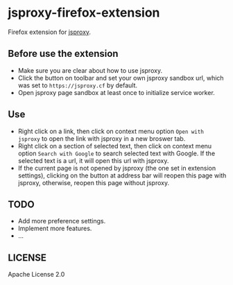 # jsproxy-firefox-extension
Firefox extension for [jsproxy](https://github.com/EtherDream/jsproxy).

## Before use the extension
- Make sure you are clear about how to use jsproxy.
- Click the button on toolbar and set your own jsproxy sandbox url, which was set to `https://jsproxy.cf` by default.
- Open jsproxy page sandbox at least once to initialize service worker.

## Use
- Right click on a link, then click on context menu option `Open with jsproxy` to open the link with jsproxy in a new broswer tab.
- Right click on a section of selected text, then click on context menu option `Search with Google` to search selected text with Google. If the selected text is a url, it will open this url with jsproxy.
- If the current page is not opened by jsproxy (the one set in extension settings), clicking on the button at address bar will reopen this page with jsproxy, otherwise, reopen this page without jsproxy. 

## TODO
- Add more preference settings. 
- Implement more features.
- ...

## LICENSE
Apache License 2.0
